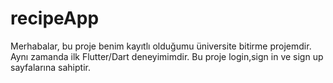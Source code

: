 # recipeApp
Merhabalar, bu proje benim kayıtlı olduğumu üniversite bitirme projemdir. Aynı zamanda ilk Flutter/Dart deneyimimdir.
Bu proje login,sign in ve sign up sayfalarına sahiptir.
